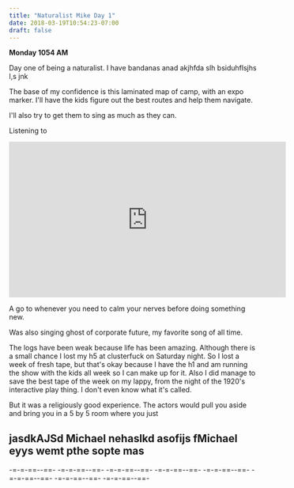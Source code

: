 ```yaml
---
title: "Naturalist Mike Day 1"
date: 2018-03-19T10:54:23-07:00
draft: false
---
```


**Monday 1054 AM**

Day one of being a naturalist. I have bandanas anad akjhfda slh bsiduhflsjhs l,s jnk

The base of my confidence is this laminated map of camp, with an expo marker. I'll have the kids figure out the best routes and help them navigate.

I'll also try to get them to sing as much as they can.

Listening to

<iframe width="560" height="315" src="https://www.youtube.com/embed/zaGUr6wzyT8" frameborder="0" allow="autoplay; encrypted-media" allowfullscreen></iframe>

A go to whenever you need to calm your nerves before doing something new.

Was also singing ghost of corporate future, my favorite song of all time.

The logs have been weak because life has been amazing. Although there is a small chance I lost my h5 at clusterfuck on Saturday night. So I lost a week of fresh tape, but that's okay because I have the h1 and am running the show with the kids all week so I can make up for it. Also I did manage to save the best tape of the week on my lappy, from the night of the 1920's interactive play thing. I don't even know what it's called.

But it was a religiously good experience. The actors would pull you aside and bring you in a 5 by 5 room where you just

## jasdkAJSd Michael nehaslkd asofijs fMichael eyys wemt pthe sopte mas    

-=-=-==--==- -=-=-==--==- -=-=-==--==- -=-=-==--==-  -=-=-==--==- -=-=-==--==- -=-=-==--==- -=-=-==--==- 

